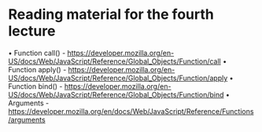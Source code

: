 
# Reading material for the fourth lecture

• Function call() -  https://developer.mozilla.org/en-US/docs/Web/JavaScript/Reference/Global_Objects/Function/call
• Function apply() - https://developer.mozilla.org/en-US/docs/Web/JavaScript/Reference/Global_Objects/Function/apply
• Function bind() - https://developer.mozilla.org/en-US/docs/Web/JavaScript/Reference/Global_Objects/Function/bind
• Arguments - https://developer.mozilla.org/en/docs/Web/JavaScript/Reference/Functions/arguments

